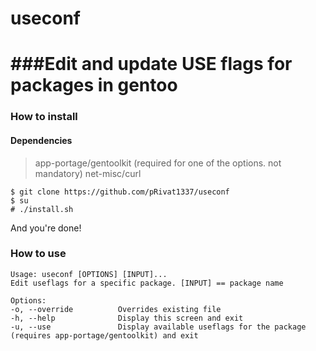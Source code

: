 # useconf


###Edit and update USE flags for packages in gentoo
====

### How to install

#### Dependencies
> app-portage/gentoolkit     (required for one of the options. not mandatory)
> net-misc/curl 

```
$ git clone https://github.com/pRivat1337/useconf
$ su
# ./install.sh
```
And you're done!

### How to use

```
Usage: useconf [OPTIONS] [INPUT]...
Edit useflags for a specific package. [INPUT] == package name

Options:
-o, --override          Overrides existing file
-h, --help              Display this screen and exit
-u, --use               Display available useflags for the package (requires app-portage/gentoolkit) and exit
```
